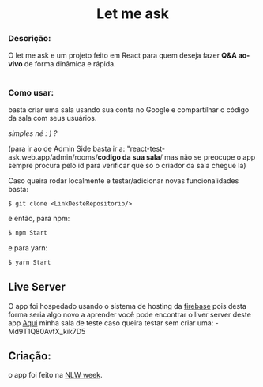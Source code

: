 ﻿<h1 align="center">Let me ask</h1>

### Descrição:
O let me ask e um projeto feito em React para quem deseja fazer **Q&A ao-vivo** de forma dinâmica e rápida.


#

### Como usar:
basta criar uma sala usando sua conta no Google e compartilhar o código da sala com seus usuários.

 *simples né : ) ?*

(para ir ao de Admin Side basta ir a:
"react-test-ask.web.app/admin/rooms/**codigo da sua sala**/
mas não se preocupe o app sempre procura pelo id para verificar que so o criador da sala chegue la)



Caso queira rodar localmente e testar/adicionar novas funcionalidades basta:

```git
$ git clone <LinkDesteRepositorio/>
```
e então, para npm:
```js 
$ npm Start  
```
e para yarn:
```js
$ yarn Start
```
## Live Server
O app foi hospedado usando o sistema de hosting da <a href="https://firebase.google.com">firebase</a>  pois desta forma seria algo novo a aprender
você pode encontrar o liver server deste app  <a href="https://react-test-ask.web.app/"> Aqui</a>
minha sala de teste caso queira testar sem criar uma: -Md9T1Q80AvfX_kik7D5
## Criação: 

o app foi feito na <a href="https://nextlevelweek.com">NLW week</a>. 


